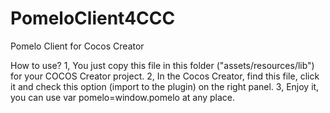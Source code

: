 # PomeloClient4CCC
Pomelo Client for Cocos Creator

How to use?
1, You just copy this file in this folder ("assets/resources/lib") for your COCOS Creator project.
2, In the Cocos Creator, find this file, click it and check this option (import to the plugin) on the right panel.
3, Enjoy it, you can use var pomelo=window.pomelo  at any place.
